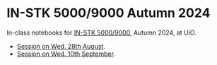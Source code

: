 # IN-STK 5000/9000 Autumn 2024

In-class notebooks for [IN-STK 5000/9000][ins5k], Autumn 2024, at UiO.

- [Session on Wed. 28th August][aug28].
- [Session on Wed. 10th September][sep10].

[ins5k]: https://www.uio.no/studier/emner/matnat/ifi/IN-STK5000/index-eng.html
[aug28]: nbhome/Lecture%2002%20-%20Intro.ipynb
[sep10]: nbhome/Lecture%2004%20-%20EDA%20and%20Models.ipynb
